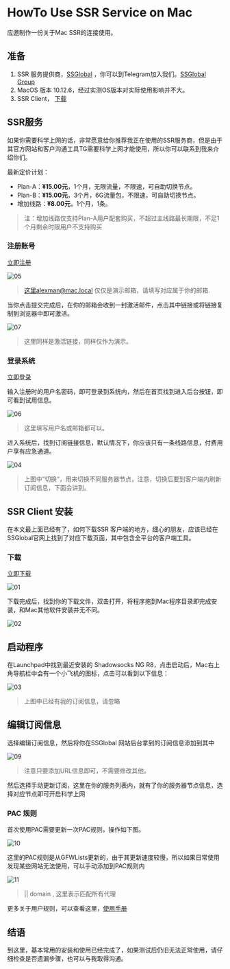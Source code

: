 # HowTo Use SSR Service on Mac


应邀制作一份关于Mac SSR的连接使用。

## 准备

1. SSR 服务提供商，[SSGlobal](http://www.ssglobal.co/wp/) ，你可以到Telegram加入我们。[SSGlobal Group](https://t.me/joinchat/ESwgR0Ckp_zXMCuRKqykqA)
2. MacOS 版本 10.12.6，经过实测OS版本对实际使用影响并不大。
3. SSR Client， [下载](http://www.ssglobal.co/wp/wp-content/uploads/2017/02/ShadowsocksX-NG-R8.dmg)

##  SSR服务

如果你需要科学上网的话，非常愿意给你推荐我正在使用的SSR服务商，但是由于其官方网站和客户沟通工具TG需要科学上网才能使用，所以你可以联系到我来介绍你们。

最新定价计划：

* Plan-A：**¥15.00元**，1个月，无限流量，不限速，可自助切换节点。
* Plan-B：**¥15.00元**，3个月，6G流量包，不限速，可自助切换节点。
* 增加线路：**¥8.00元**，1个月，1条。

>  注：增加线路仅支持Plan-A用户配套购买，不超过主线路最长期限，不足1个月剩余时限用户不支持购买

### 注册账号

[立即注册](http://www.ssglobal.co/wp/registration/?action=register)

![05](https://samzong.oss-cn-shenzhen.aliyuncs.com/blog/x6fbl.jpg)

> 这里alexman@mac.local 仅仅是演示邮箱，请填写对应属于你的邮箱.

当你点击提交完成后，在你的邮箱会收到一封激活邮件，点击其中链接或将链接复制到浏览器中即可激活。

![07](https://samzong.oss-cn-shenzhen.aliyuncs.com/blog/r4oo0.jpg)

> 这里同样是激活链接，同样仅作为演示。

### 登录系统

[立即登录](http://www.ssglobal.co/wp/login-2/?redirect_to=http://www.ssglobal.co/wp/registration/)

输入注册时的用户名密码，即可登录到系统内，然后在首页找到进入后台按钮，即可看到试用信息。

![06](https://samzong.oss-cn-shenzhen.aliyuncs.com/blog/lmcst.jpg)

> 这里填写用户名或邮箱都可以。

进入系统后，找到订阅链接信息，默认情况下，你应该只有一条线路信息，付费用户享有应急通道。

![04](https://samzong.oss-cn-shenzhen.aliyuncs.com/blog/xba0a.jpg)

> 上图中”切换“，用来切换不同服务器节点，注意，切换后要到客户端内刷新订阅信息，下面会讲到。





## SSR Client 安装

在本文最上面已经有了，如何下载SSR 客户端的地方，细心的朋友，应该已经在SSGlobal官网上找到了对应下载页面，其中包含全平台的客户端工具。

### 下载 

[立即下载](http://www.ssglobal.co/wp/wp-content/uploads/2017/02/ShadowsocksX-NG-R8.dmg)

![01](https://samzong.oss-cn-shenzhen.aliyuncs.com/blog/bc4jy.jpg)

下载完成后，找到你的下载文件，双击打开，将程序拖到Mac程序目录即完成安装，和Mac其他软件安装并无不同。

![02](https://samzong.oss-cn-shenzhen.aliyuncs.com/blog/p7wkf.jpg)





## 启动程序

 在Launchpad中找到最近安装的 Shadowsocks NG R8，点击启动后，Mac右上角导航栏中会有一个小飞机的图标，点击可以看到以下信息：

![03](https://samzong.oss-cn-shenzhen.aliyuncs.com/blog/iycjw.jpg)

> 上图中已经有我的订阅信息，请忽略

## 编辑订阅信息

选择编辑订阅信息，然后将你在SSGlobal 网站后台拿到的订阅信息添加到其中

![09](https://samzong.oss-cn-shenzhen.aliyuncs.com/blog/7bbj6.jpg)

> 注意只要添加URL信息即可，不需要修改其他。

然后选择手动更新订阅，这里在你的服务列表内，就有了你的服务器节点信息，选择对应节点即可开启科学上网



### PAC 规则

首次使用PAC需要更新一次PAC规则，操作如下图。

![10](https://samzong.oss-cn-shenzhen.aliyuncs.com/blog/gzrb5.jpg)

这里的PAC规则是从GFWLists更新的，由于其更新速度较慢，所以如果日常使用发现某些网站无法使用，可以手动添加到PAC规则内

![11](https://samzong.oss-cn-shenzhen.aliyuncs.com/blog/9rhe6.jpg)

> || domain , 这里表示匹配所有代理

更多关于用户规则，可以查看这里，[使用手册](https://adblockplus.org/en/filter-cheatsheet) 



## 结语

到这里，基本常用的安装和使用已经完成了，如果测试后仍旧无法正常使用，请仔细检查是否遗漏步骤，也可以与我取得沟通。
